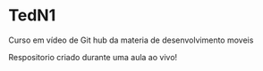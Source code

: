 # TedN1
Curso em vídeo de Git hub da materia de desenvolvimento moveis

Respositorio criado durante uma aula ao vivo!